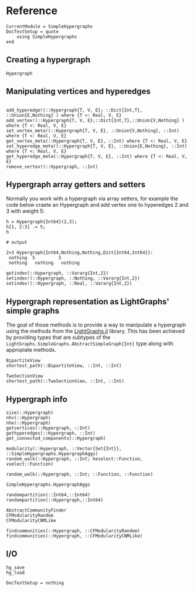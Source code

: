 Reference
=========

```@meta
CurrentModule = SimpleHypergraphs
DocTestSetup = quote
    using SimpleHypergraphs
end
```

Creating a hypergraph
---------------------

```@docs
Hypergraph
```

Manipulating vertices and hyperedges
------------------------------------
```@docs

add_hyperedge!(::Hypergraph{T, V, E}; ::Dict{Int,T}, ::Union{E,Nothing} ) where {T <: Real, V, E}
add_vertex!(::Hypergraph{T, V, E};::Dict{Int,T},::Union{V,Nothing} ) where {T <: Real, V, E}
set_vertex_meta!(::Hypergraph{T, V, E}, ::Union{V,Nothing}, ::Int) where {T <: Real, V, E}
get_vertex_meta(::Hypergraph{T, V, E}, ::Int) where {T <: Real, V, E}
set_hyperedge_meta!(::Hypergraph{T, V, E}, ::Union{E,Nothing}, ::Int) where {T <: Real, V, E}
get_hyperedge_meta(::Hypergraph{T, V, E}, ::Int) where {T <: Real, V, E}
remove_vertex!(::Hypergraph, ::Int)
```

Hypergraph array getters and setters
------------------------------------

Normally you work with a hypergraph via array setters, for example the code below craete an Hypergraph and add vertex one to hyperedges 2 and 3 with weight 5:
```jldoctest
h = Hypergraph{Int64}(2,3);
h[1, 2:3] .= 5;
h

# output

2×3 Hypergraph{Int64,Nothing,Nothing,Dict{Int64,Int64}}:
 nothing  5         5
 nothing   nothing   nothing
```

```@docs
getindex(::Hypergraph, ::Vararg{Int,2})
setindex!(::Hypergraph, ::Nothing, ::Vararg{Int,2})
setindex!(::Hypergraph, ::Real, ::Vararg{Int,2})
```

Hypergraph representation as LightGraphs' simple graphs
-------------------------------------------------------

The goal of those methods is to provide a way to manipulate a hypergraph using
the methods from the [LightGraphs.jl](https://github.com/JuliaGraphs/LightGraphs.jl) library.
This has been achieved by providing types that are subtypes of the
`LightGraphs.SimpleGraphs.AbstractSimpleGraph{Int}` type along with appropiate methods.

```@docs
BipartiteView
shortest_path(::BipartiteView, ::Int, ::Int)

TwoSectionView
shortest_path(::TwoSectionView, ::Int, ::Int)
```

Hypergraph info
---------------
```@docs
size(::Hypergraph)
nhv(::Hypergraph)
nhe(::Hypergraph)
getvertices(::Hypergraph, ::Int)
gethyperedges(::Hypergraph, ::Int)
get_connected_components(::Hypergraph)

modularity(::Hypergraph, ::Vector{Set{Int}}, ::SimpleHypergraphs.HypergraphAggs)
random_walk(::Hypergraph, ::Int; heselect::Function, vselect::Function)

random_walk(::Hypergraph, ::Int; ::Function, ::Function)

SimpleHypergraphs.HypergraphAggs

randompartition(::Int64,::Int64)
randompartition(::Hypergraph,::Int64)

AbstractCommunityFinder
CFModularityRandom
CFModularityCNMLike

findcommunities(::Hypergraph, ::CFModularityRandom)
findcommunities(::Hypergraph, ::CFModularityCNMLike)
```

I/O
---
```@docs
hg_save
hg_load
```

```@meta
DocTestSetup = nothing
```
